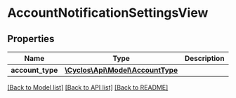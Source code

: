 # AccountNotificationSettingsView

## Properties
Name | Type | Description | Notes
------------ | ------------- | ------------- | -------------
**account_type** | [**\Cyclos\Api\Model\AccountType**](AccountType.md) |  | [optional] 

[[Back to Model list]](../../README.md#documentation-for-models) [[Back to API list]](../../README.md#documentation-for-api-endpoints) [[Back to README]](../../README.md)

